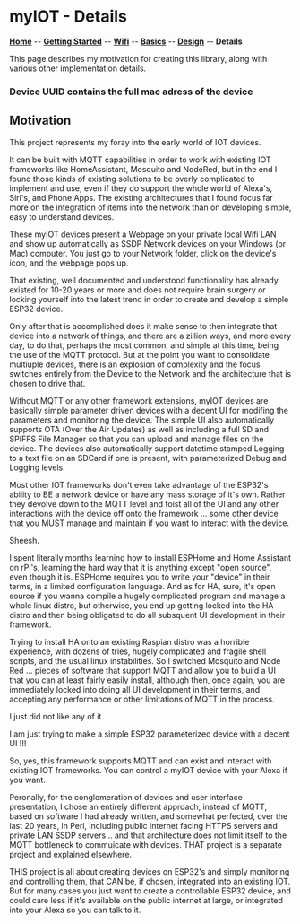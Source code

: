 # myIOT - Details

**[Home](readme.md)** --
**[Getting Started](getting_started.md)** --
**[Wifi](wifi.md)** --
**[Basics](basics.md)** --
**[Design](design.md)** --
**Details**

This page describes my motivation for creating this library, along with
various other implementation details.

### Device UUID contains the full mac adress of the device


## Motivation

This project represents my foray into the early world of IOT devices.

It can be built with MQTT capabilities in order to work with existing IOT frameworks
like HomeAssistant, Mosquito and NodeRed, but in the end I found those kinds of existing
solutions to be overly complicated to implement and use, even if they do support the whole
world of Alexa's, Siri's, and Phone Apps.  The existing architectures that I found focus
far more on the integration of items into the network than on developing simple,
easy to understand devices.



These myIOT devices present a Webpage on your private local Wifi LAN and show up
automatically as SSDP Network devices on your Windows (or Mac) computer.  You just go
to your Network folder, click on the device's icon, and the webpage pops up.

That existing, well documented and understood functionality has already existed
for 10-20 years or more and does not require brain surgery or locking yourself into
the latest trend in order to create and develop a simple ESP32 device.

Only after that is accomplished does it make sense to then integrate that device
into a network of things, and there are a zillion ways, and more every day, to do that,
perhaps the most common, and simple at this time, being the use of the
MQTT protocol.  But at the point you want to consolidate multiuple devices, there is
an explosion of complexity and the focus switches entirely from the Device
to the Network and the architecture that is chosen to drive that.

Without MQTT or any other framework extensions, myIOT devices are basically simple parameter
driven devices with a decent UI for modifing the parameters and monitoring the device.
The simple UI also automatically supports OTA (Over the Air Updates) as well as including
a full SD and SPIFFS File Manager so that you can upload and manage files on the device.
The devices also automatically support datetime stamped Logging to a text file on an SDCard
if one is present, with parameterized Debug and Logging levels.

Most other IOT frameworks don't even take advantage of the ESP32's ability to BE a network
device or have any mass storage of it's own.  Rather they devolve down to the MQTT level and
foist all of the UI and any other interactions with the device off onto the framework ...
some other device that you MUST manage and maintain if you want to interact with the device.

Sheesh.

I spent literally months learning how to install ESPHome and Home Assistant on rPi's,
learning the hard way that it is anything except "open source", even though it is.
ESPHome requires you to write your "device" in their terms, in a limited configuration
language.  And as for HA, sure, it's open source if you wanna compile a hugely complicated
program and manage a whole linux distro, but otherwise, you end up getting locked into the
HA distro and then being obligated to do all subsquent UI development in their framework.

Trying to install HA onto an existing Raspian distro was a horrible experience,
with dozens of tries, hugely complicated and fragile shell scripts, and the usual linux
instabilities.  So I switched Mosquito and Node Red ... pieces of software that
support MQTT and allow you to build a UI that you can at least fairly easily install, although
then, once again, you are immediately locked into doing all UI development in their terms,
and accepting any performance or other limitations of MQTT in the process.

I just did not like any of it.

I am just trying to make a simple ESP32 parameterized device with a decent UI !!!

So, yes, this framework supports MQTT and can exist and interact with existing IOT frameworks.
You can control a myIOT device with your Alexa if you want.

Peronally, for the conglomeration of devices and user interface presentation, I chose an entirely
different approach, instead of MQTT, based on software I had already written, and somewhat perfected, over
the last 20 years, in Perl, including public internet facing HTTPS servers and private LAN
SSDP servers .. and that architecture does not limit itself to the MQTT bottleneck to commuicate
with devices. THAT project is a separate project and explained elsewhere.

THIS project is all about creating devices on ESP32's and simply monitoring and controlling them,
that CAN be, if chosen, integrated into an existing IOT.  But for many cases you just want to create
a controllable ESP32 device, and could care less if it's available on the public internet at large,
or integrated into your Alexa so you can talk to it.
